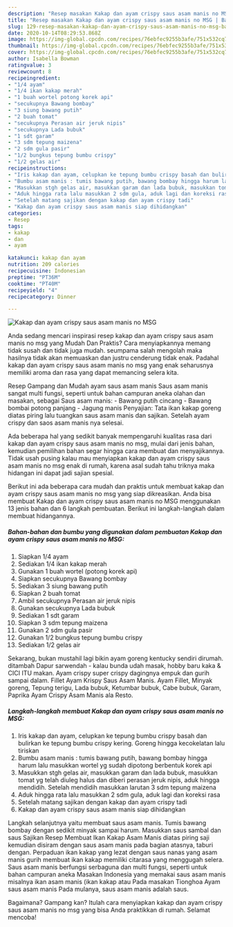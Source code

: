 ```yaml
---
description: "Resep masakan Kakap dan ayam crispy saus asam manis no MSG | Bahan Membuat Kakap dan ayam crispy saus asam manis no MSG Yang Bikin Ngiler"
title: "Resep masakan Kakap dan ayam crispy saus asam manis no MSG | Bahan Membuat Kakap dan ayam crispy saus asam manis no MSG Yang Bikin Ngiler"
slug: 129-resep-masakan-kakap-dan-ayam-crispy-saus-asam-manis-no-msg-bahan-membuat-kakap-dan-ayam-crispy-saus-asam-manis-no-msg-yang-bikin-ngiler
date: 2020-10-14T08:29:53.868Z
image: https://img-global.cpcdn.com/recipes/76ebfec9255b3afe/751x532cq70/kakap-dan-ayam-crispy-saus-asam-manis-no-msg-foto-resep-utama.jpg
thumbnail: https://img-global.cpcdn.com/recipes/76ebfec9255b3afe/751x532cq70/kakap-dan-ayam-crispy-saus-asam-manis-no-msg-foto-resep-utama.jpg
cover: https://img-global.cpcdn.com/recipes/76ebfec9255b3afe/751x532cq70/kakap-dan-ayam-crispy-saus-asam-manis-no-msg-foto-resep-utama.jpg
author: Isabella Bowman
ratingvalue: 3
reviewcount: 8
recipeingredient:
- "1/4 ayam"
- "1/4 ikan kakap merah"
- "1 buah wortel potong korek api"
- "secukupnya Bawang bombay"
- "3 siung bawang putih"
- "2 buah tomat"
- "secukupnya Perasan air jeruk nipis"
- "secukupnya Lada bubuk"
- "1 sdt garam"
- "3 sdm tepung maizena"
- "2 sdm gula pasir"
- "1/2 bungkus tepung bumbu crispy"
- "1/2 gelas air"
recipeinstructions:
- "Iris kakap dan ayam, celupkan ke tepung bumbu crispy basah dan bulirkan ke tepung bumbu crispy kering. Goreng hingga kecokelatan lalu tiriskan"
- "Bumbu asam manis : tumis bawang putih, bawang bombay hingga harum lalu masukkan wortel yg sudah dipotong berbentuk korek api"
- "Masukkan stgh gelas air, masukkan garam dan lada bubuk, masukkan tomat yg telah diuleg halus dan diberi perasan jeruk nipis, aduk hingga mendidih. Setelah mendidih masukkan larutan 3 sdm tepung maizena"
- "Aduk hingga rata lalu masukkan 2 sdm gula, aduk lagi dan koreksi rasa"
- "Setelah matang sajikan dengan kakap dan ayam crispy tadi"
- "Kakap dan ayam crispy saus asam manis siap dihidangkan"
categories:
- Resep
tags:
- kakap
- dan
- ayam

katakunci: kakap dan ayam 
nutrition: 209 calories
recipecuisine: Indonesian
preptime: "PT36M"
cooktime: "PT40M"
recipeyield: "4"
recipecategory: Dinner

---
```



![Kakap dan ayam crispy saus asam manis no MSG](https://img-global.cpcdn.com/recipes/76ebfec9255b3afe/751x532cq70/kakap-dan-ayam-crispy-saus-asam-manis-no-msg-foto-resep-utama.jpg)

Anda sedang mencari inspirasi resep kakap dan ayam crispy saus asam manis no msg yang Mudah Dan Praktis? Cara menyiapkannya memang tidak susah dan tidak juga mudah. seumpama salah mengolah maka hasilnya tidak akan memuaskan dan justru cenderung tidak enak. Padahal kakap dan ayam crispy saus asam manis no msg yang enak seharusnya memiliki aroma dan rasa yang dapat memancing selera kita.

Resep Gampang dan Mudah ayam saus asam manis Saus asam manis sangat multi fungsi, seperti untuk bahan campuran aneka olahan dan masakan, sebagai Saus asam manis: - Bawang putih cincang - Bawang bombai potong panjang - Jagung manis Penyajian: Tata ikan kakap goreng diatas piring lalu tuangkan saus asam manis dan sajikan. Setelah ayam crispy dan saos asam manis nya selesai.

Ada beberapa hal yang sedikit banyak mempengaruhi kualitas rasa dari kakap dan ayam crispy saus asam manis no msg, mulai dari jenis bahan, kemudian pemilihan bahan segar hingga cara membuat dan menyajikannya. Tidak usah pusing kalau mau menyiapkan kakap dan ayam crispy saus asam manis no msg enak di rumah, karena asal sudah tahu triknya maka hidangan ini dapat jadi sajian spesial.


Berikut ini ada beberapa cara mudah dan praktis untuk membuat kakap dan ayam crispy saus asam manis no msg yang siap dikreasikan. Anda bisa membuat Kakap dan ayam crispy saus asam manis no MSG menggunakan 13 jenis bahan dan 6 langkah pembuatan. Berikut ini langkah-langkah dalam membuat hidangannya.

<!--inarticleads1-->

##### Bahan-bahan dan bumbu yang digunakan dalam pembuatan Kakap dan ayam crispy saus asam manis no MSG:

1. Siapkan 1/4 ayam
1. Sediakan 1/4 ikan kakap merah
1. Gunakan 1 buah wortel (potong korek api)
1. Siapkan secukupnya Bawang bombay
1. Sediakan 3 siung bawang putih
1. Siapkan 2 buah tomat
1. Ambil secukupnya Perasan air jeruk nipis
1. Gunakan secukupnya Lada bubuk
1. Sediakan 1 sdt garam
1. Siapkan 3 sdm tepung maizena
1. Gunakan 2 sdm gula pasir
1. Gunakan 1/2 bungkus tepung bumbu crispy
1. Sediakan 1/2 gelas air


Sekarang, bukan mustahil lagi bikin ayam goreng kentucky sendiri dirumah. ditambah Dapur sarwendah - kalau bunda udah masak, hobby baru kaka &amp; CICI ITU makan. Ayam crispy super crispy dagingnya empuk dan gurih sampai dalam. Fillet Ayam Krispy Saus Asam Manis. Ayam Fillet, Minyak goreng, Tepung terigu, Lada bubuk, Ketumbar bubuk, Cabe bubuk, Garam, Paprika Ayam Crispy Asam Manis ala Resto. 

<!--inarticleads2-->

##### Langkah-langkah membuat Kakap dan ayam crispy saus asam manis no MSG:

1. Iris kakap dan ayam, celupkan ke tepung bumbu crispy basah dan bulirkan ke tepung bumbu crispy kering. Goreng hingga kecokelatan lalu tiriskan
1. Bumbu asam manis : tumis bawang putih, bawang bombay hingga harum lalu masukkan wortel yg sudah dipotong berbentuk korek api
1. Masukkan stgh gelas air, masukkan garam dan lada bubuk, masukkan tomat yg telah diuleg halus dan diberi perasan jeruk nipis, aduk hingga mendidih. Setelah mendidih masukkan larutan 3 sdm tepung maizena
1. Aduk hingga rata lalu masukkan 2 sdm gula, aduk lagi dan koreksi rasa
1. Setelah matang sajikan dengan kakap dan ayam crispy tadi
1. Kakap dan ayam crispy saus asam manis siap dihidangkan


Langkah selanjutnya yaitu membuat saus asam manis. Tumis bawang bombay dengan sedikit minyak sampai harum. Masukkan saus sambal dan saus Sajikan Resep Membuat Ikan Kakap Asam Manis diatas piring saji kemudian disiram dengan saus asam manis pada bagian atasnya, taburi dengan. Perpaduan ikan kakap yang lezat dengan saus nanas yang asam manis gurih membuat ikan kakap memiliki citarasa yang menggugah selera. Saus asam manis berfungsi serbaguna dan multi fungsi, seperti untuk bahan campuran aneka Masakan Indonesia yang memakai saus asam manis misalnya ikan asam manis (ikan kakap atau Pada masakan Tionghoa Ayam saus asam manis Pada mulanya, saus asam manis adalah saus. 

Bagaimana? Gampang kan? Itulah cara menyiapkan kakap dan ayam crispy saus asam manis no msg yang bisa Anda praktikkan di rumah. Selamat mencoba!
